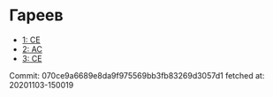 # Гареев
- [1: CE](1.md)
- [2: AC](2.md)
- [3: CE](3.md)

Commit: 070ce9a6689e8da9f975569bb3fb83269d3057d1
 fetched at: 20201103-150019
